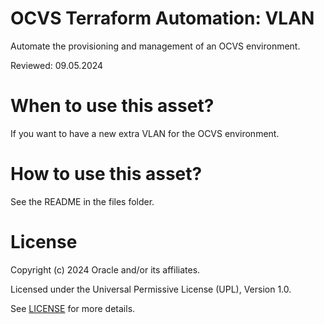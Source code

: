 # OCVS Terraform Automation: VLAN

Automate the provisioning and management of an OCVS environment.

Reviewed: 09.05.2024

# When to use this asset?

If you want to have a new extra VLAN for the OCVS environment.

# How to use this asset?

See the README in the files folder.

# License

Copyright (c) 2024 Oracle and/or its affiliates.

Licensed under the Universal Permissive License (UPL), Version 1.0.

See [LICENSE](https://github.com/oracle-devrel/technology-engineering/blob/main/LICENSE) for more details.

